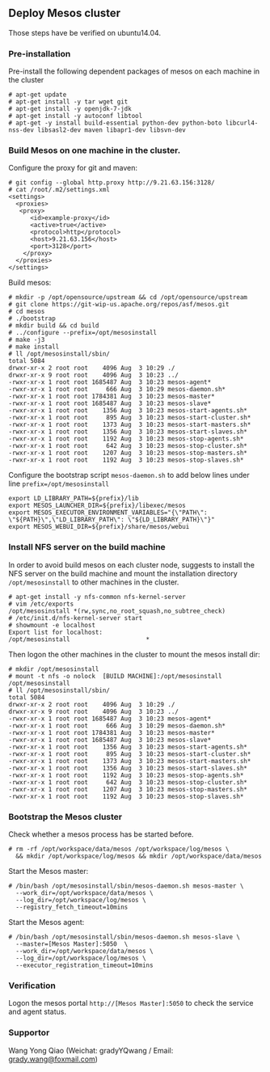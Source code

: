 ## Deploy Mesos cluster
Those steps have be verified on ubuntu14.04.

### Pre-installation
Pre-install the following dependent packages of mesos on each machine in the cluster 
```
# apt-get update
# apt-get install -y tar wget git
# apt-get install -y openjdk-7-jdk
# apt-get install -y autoconf libtool
# apt-get -y install build-essential python-dev python-boto libcurl4-nss-dev libsasl2-dev maven libapr1-dev libsvn-dev
```

### Build Mesos on one machine in the cluster.
Configure the proxy for git and maven:
```
# git config --global http.proxy http://9.21.63.156:3128/
# cat /root/.m2/settings.xml
<settings>
  <proxies>
   <proxy>
      <id>example-proxy</id>
      <active>true</active>
      <protocol>http</protocol>
      <host>9.21.63.156</host>
      <port>3128</port>
    </proxy>
  </proxies>
</settings>
```
Build mesos:
```
# mkdir -p /opt/opensource/upstream && cd /opt/opensource/upstream 
# git clone https://git-wip-us.apache.org/repos/asf/mesos.git
# cd mesos
# ./bootstrap
# mkdir build && cd build
# ../configure --prefix=/opt/mesosinstall
# make -j3
# make install
# ll /opt/mesosinstall/sbin/
total 5084
drwxr-xr-x 2 root root    4096 Aug  3 10:29 ./
drwxr-xr-x 9 root root    4096 Aug  3 10:23 ../
-rwxr-xr-x 1 root root 1685487 Aug  3 10:23 mesos-agent*
-rwxr-xr-x 1 root root     666 Aug  3 10:29 mesos-daemon.sh*
-rwxr-xr-x 1 root root 1784381 Aug  3 10:23 mesos-master*
-rwxr-xr-x 1 root root 1685487 Aug  3 10:23 mesos-slave*
-rwxr-xr-x 1 root root    1356 Aug  3 10:23 mesos-start-agents.sh*
-rwxr-xr-x 1 root root     895 Aug  3 10:23 mesos-start-cluster.sh*
-rwxr-xr-x 1 root root    1373 Aug  3 10:23 mesos-start-masters.sh*
-rwxr-xr-x 1 root root    1356 Aug  3 10:23 mesos-start-slaves.sh*
-rwxr-xr-x 1 root root    1192 Aug  3 10:23 mesos-stop-agents.sh*
-rwxr-xr-x 1 root root     642 Aug  3 10:23 mesos-stop-cluster.sh*
-rwxr-xr-x 1 root root    1207 Aug  3 10:23 mesos-stop-masters.sh*
-rwxr-xr-x 1 root root    1192 Aug  3 10:23 mesos-stop-slaves.sh*
```

Configure the bootstrap script `mesos-daemon.sh` to add below lines under line `prefix=/opt/mesosinstall`
```
export LD_LIBRARY_PATH=${prefix}/lib
export MESOS_LAUNCHER_DIR=${prefix}/libexec/mesos
export MESOS_EXECUTOR_ENVIRONMENT_VARIABLES="{\"PATH\": \"${PATH}\",\"LD_LIBRARY_PATH\": \"${LD_LIBRARY_PATH}\"}"
export MESOS_WEBUI_DIR=${prefix}/share/mesos/webui
```

### Install NFS server on the build machine
In order to avoid build mesos on each cluster node, suggests to install the NFS server on the build machine and mount the installation directory `/opt/mesosinstall` to other machines in the cluster.

```
# apt-get install -y nfs-common nfs-kernel-server
# vim /etc/exports
/opt/mesosinstall *(rw,sync,no_root_squash,no_subtree_check)
# /etc/init.d/nfs-kernel-server start
# showmount -e localhost
Export list for localhost:
/opt/mesosinstall                     *
```

Then logon the other machines in the cluster to mount the mesos install dir:
```
# mkdir /opt/mesosinstall
# mount -t nfs -o nolock  [BUILD MACHINE]:/opt/mesosinstall /opt/mesosinstall
# ll /opt/mesosinstall/sbin/
total 5084
drwxr-xr-x 2 root root    4096 Aug  3 10:29 ./
drwxr-xr-x 9 root root    4096 Aug  3 10:23 ../
-rwxr-xr-x 1 root root 1685487 Aug  3 10:23 mesos-agent*
-rwxr-xr-x 1 root root     666 Aug  3 10:29 mesos-daemon.sh*
-rwxr-xr-x 1 root root 1784381 Aug  3 10:23 mesos-master*
-rwxr-xr-x 1 root root 1685487 Aug  3 10:23 mesos-slave*
-rwxr-xr-x 1 root root    1356 Aug  3 10:23 mesos-start-agents.sh*
-rwxr-xr-x 1 root root     895 Aug  3 10:23 mesos-start-cluster.sh*
-rwxr-xr-x 1 root root    1373 Aug  3 10:23 mesos-start-masters.sh*
-rwxr-xr-x 1 root root    1356 Aug  3 10:23 mesos-start-slaves.sh*
-rwxr-xr-x 1 root root    1192 Aug  3 10:23 mesos-stop-agents.sh*
-rwxr-xr-x 1 root root     642 Aug  3 10:23 mesos-stop-cluster.sh*
-rwxr-xr-x 1 root root    1207 Aug  3 10:23 mesos-stop-masters.sh*
-rwxr-xr-x 1 root root    1192 Aug  3 10:23 mesos-stop-slaves.sh*
```

### Bootstrap the Mesos cluster
Check whether a mesos process has be started before.
```
# rm -rf /opt/workspace/data/mesos /opt/workspace/log/mesos \
  && mkdir /opt/workspace/log/mesos && mkdir /opt/workspace/data/mesos
```

Start the Mesos master:
```
# /bin/bash /opt/mesosinstall/sbin/mesos-daemon.sh mesos-master \
  --work_dir=/opt/workspace/data/mesos \
  --log_dir=/opt/workspace/log/mesos \
  --registry_fetch_timeout=10mins
```

Start the Mesos agent:
```
# /bin/bash /opt/mesosinstall/sbin/mesos-daemon.sh mesos-slave \
  --master=[Mesos Master]:5050  \
  --work_dir=/opt/workspace/data/mesos \
  --log_dir=/opt/workspace/log/mesos \
  --executor_registration_timeout=10mins
```

### Verification
Logon the mesos portal `http://[Mesos Master]:5050` to check the service and agent status.

### Supportor
Wang Yong Qiao (Weichat: gradyYQwang / Email: grady.wang@foxmail.com)
